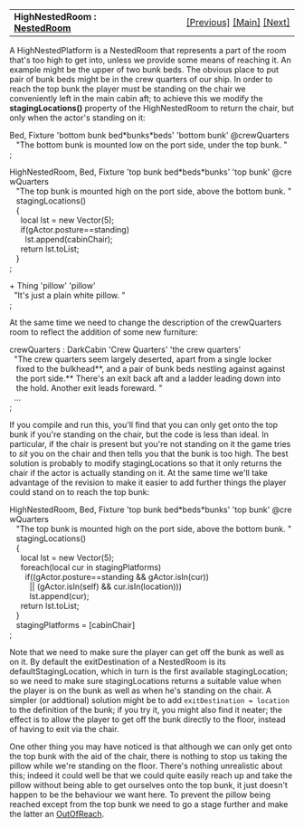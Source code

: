 ---
---
<table width="100%" data-border="0" data-cellspacing="0"
data-cellpadding="3" data-bgcolor="#C0C0C0">
<colgroup>
<col style="width: 50%" />
<col style="width: 50%" />
</colgroup>
<tbody>
<tr>
<td style="text-align: left;"><strong>HighNestedRoom : <a
href="nestedroom.html">NestedRoom</a><br />
</strong></td>
<td style="text-align: right;"><a href="chair.html">[Previous]</a> <a
href="generalintroduction.html">[Main]</a> <a
href="outofreach.html">[Next]</a></td>
</tr>
</tbody>
</table>

  
A HighNestedPlatform is a NestedRoom that represents a part of the room
that's too high to get into, unless we provide some means of reaching
it. An example might be the upper of two bunk beds. The obvious place to
put pair of bunk beds might be in the crew quarters of our ship. In
order to reach the top bunk the player must be standing on the chair we
conveniently left in the main cabin aft; to achieve this we modify the
**stagingLocations()** property of the HighNestedRoom to return the
chair, but only when the actor's standing on it:  
  
Bed, Fixture 'bottom bunk bed\*bunks\*beds' 'bottom bunk' @crewQuarters  
   "The bottom bunk is mounted low on the port side, under the top bunk. "  
;  
  
HighNestedRoom, Bed, Fixture 'top bunk bed\*beds\*bunks' 'top bunk' @crewQuarters  
   "The top bunk is mounted high on the port side, above the bottom bunk. "  
   stagingLocations()  
   {  
     local lst = new Vector(5);  
     if(gActor.posture==standing)  
       lst.append(cabinChair);  
     return lst.toList;  
   }  
;  
  
+ Thing 'pillow' 'pillow'  
  "It's just a plain white pillow. "  
;     
  
At the same time we need to change the description of the crewQuarters
room to reflect the addition of some new furniture:  
  
crewQuarters : DarkCabin 'Crew Quarters' 'the crew quarters'  
  "The crew quarters seem largely deserted, apart from a single locker  
   fixed to the bulkhead**, and a pair of bunk beds nestling against against  
   the port side.** There's an exit back aft and a ladder leading down into   
   the hold. Another exit leads foreward. "  
  ...  
;  
  
If you compile and run this, you'll find that you can only get onto the
top bunk if you're standing on the chair, but the code is less than
ideal. In particular, if the chair is present but you're not standing on
it the game tries to *sit* you on the chair and then tells you that the
bunk is too high. The best solution is probably to modify
stagingLocations so that it only returns the chair if the actor is
actually standing on it. At the same time we'll take advantage of the
revision to make it easier to add further things the player could stand
on to reach the top bunk:  
  
HighNestedRoom, Bed, Fixture 'top bunk bed\*beds\*bunks' 'top bunk' @crewQuarters  
   "The top bunk is mounted high on the port side, above the bottom bunk. "  
   stagingLocations()  
   {  
     local lst = new Vector(5);  
     foreach(local cur in stagingPlatforms)  
       if((gActor.posture==standing && gActor.isIn(cur))  
         \|\| (gActor.isIn(self) && cur.isIn(location)))  
         lst.append(cur);  
     return lst.toList;  
   }  
   stagingPlatforms = \[cabinChair\]  
;  
  
Note that we need to make sure the player can get off the bunk as well
as on it. By default the exitDestination of a NestedRoom is its
defaultStagingLocation, which in turn is the first available
stagingLocation; so we need to make sure stagingLocations returns a
suitable value when the player is on the bunk as well as when he's
standing on the chair. A simpler (or addtional) solution might be to add
`exitDestination = location` to the definition of the bunk; if you try
it, you might also find it neater; the effect is to allow the player to
get off the bunk directly to the floor, instead of having to exit via
the chair.  
  
One other thing you may have noticed is that although we can only get
onto the top bunk with the aid of the chair, there is nothing to stop us
taking the pillow while we're standing on the floor. There's nothing
unrealistic about this; indeed it could well be that we could quite
easily reach up and take the pillow without being able to get ourselves
onto the top bunk, it just doesn't happen to be the behaviour we want
here. To prevent the pillow being reached except from the top bunk we
need to go a stage further and make the latter an
[OutOfReach](outofreach.html).  
  
  
  
  
